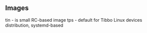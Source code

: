 Images
------

tin - is small RC-based image
tps - default for Tibbo Linux devices distribution, systemd-based